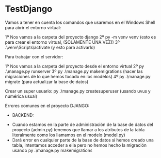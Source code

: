 # TestDjango

Vamos a tener en cuenta los comandos que usaremos en el Windows Shell para abrir el entorno virtual:

1º Nos vamos a la carpeta del proyecto django
2º py -m venv venv (esto es para crear el entorno virtual, (SOLAMENTE UNA VEZ))
3º .\venv\Scripts\activate (y esto para activarlo) 

Para trabajar con el servidor:

1º Nos vamos a la carpeta del proyecto desde el entorno virtual
2º py .\manage.py runserver
3º py .\manage.py makemigrations (hacer las migraciones de lo que hemos tocado en los modelos)
4º py .\manage.py migrate (para actualizar la base de datos)

Crear un super usuario: py .\manage.py createsuperuser (usando uvus y numérica usual)


Errores comunes en el proyecto DJANGO:

- BACKEND:

* Cuando estamos en la parte de administración de la base de datos del proyecto (admin.py) tenemos que llamar a los atributos
de la tabla literalmente como los llamamos en el modelo (model.py)
* Dará error en cualquier parte de la base de datos si hemos creado una tabla, intentamos acceder a ella pero no hemos hecho la migración
usando py .\manage.py makemigrations